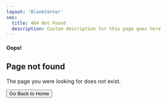 ```yaml
---
layout: 'BlankCenter'
seo:
  title: 404 Not Found
  description: Custom description for this page goes here
---
```


#### <span>Oops!</span>
## Page not found

<Sep line />

The page you were looking for does not exist.

<Button href="/" size="sm">Go Back to Home</Button>
